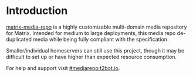 # Introduction

[matrix-media-repo](https://github.com/turt2live/matrix-media-repo) is a highly customizable
multi-domain media repository for Matrix. Intended for medium to large deployments, this media
repo de-duplicated media while being fully compliant with the specification.

Smaller/individual homeservers can still use this project, though it may be difficult to set
up or have higher than expected resource consumption.

For help and support visit [#mediarepo:t2bot.io](https://matrix.to/#/#mediarepo:t2bot.io).
